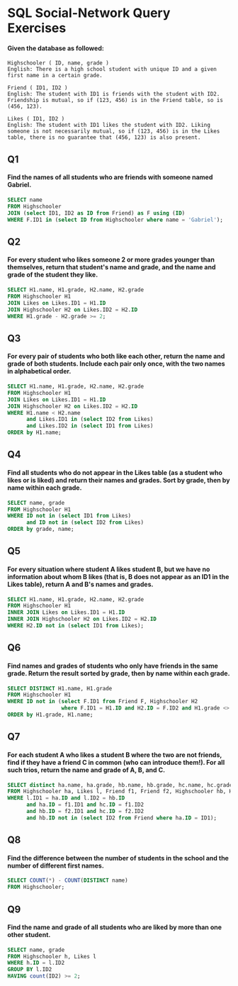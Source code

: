 # SQL Social-Network Query Exercises

#### Given the database as followed:
```
Highschooler ( ID, name, grade ) 
English: There is a high school student with unique ID and a given first name in a certain grade. 

Friend ( ID1, ID2 ) 
English: The student with ID1 is friends with the student with ID2. Friendship is mutual, so if (123, 456) is in the Friend table, so is (456, 123). 

Likes ( ID1, ID2 ) 
English: The student with ID1 likes the student with ID2. Liking someone is not necessarily mutual, so if (123, 456) is in the Likes table, there is no guarantee that (456, 123) is also present. 
```

## Q1
#### Find the names of all students who are friends with someone named Gabriel. 
```SQL
SELECT name
FROM Highschooler
JOIN (select ID1, ID2 as ID from Friend) as F using (ID)
WHERE F.ID1 in (select ID from Highschooler where name = 'Gabriel');
```

## Q2
#### For every student who likes someone 2 or more grades younger than themselves, return that student's name and grade, and the name and grade of the student they like. 
```SQL
SELECT H1.name, H1.grade, H2.name, H2.grade
FROM Highschooler H1
JOIN Likes on Likes.ID1 = H1.ID
JOIN Highschooler H2 on Likes.ID2 = H2.ID
WHERE H1.grade - H2.grade >= 2;
```

## Q3
#### For every pair of students who both like each other, return the name and grade of both students. Include each pair only once, with the two names in alphabetical order. 
```SQL
SELECT H1.name, H1.grade, H2.name, H2.grade
FROM Highschooler H1
JOIN Likes on Likes.ID1 = H1.ID
JOIN Highschooler H2 on Likes.ID2 = H2.ID
WHERE H1.name < H2.name 
      and Likes.ID1 in (select ID2 from Likes) 
      and Likes.ID2 in (select ID1 from Likes)
ORDER by H1.name;
```

## Q4
#### Find all students who do not appear in the Likes table (as a student who likes or is liked) and return their names and grades. Sort by grade, then by name within each grade.
```SQL
SELECT name, grade
FROM Highschooler H1
WHERE ID not in (select ID1 from Likes) 
      and ID not in (select ID2 from Likes)
ORDER by grade, name;
```

## Q5
#### For every situation where student A likes student B, but we have no information about whom B likes (that is, B does not appear as an ID1 in the Likes table), return A and B's names and grades. 
```SQL
SELECT H1.name, H1.grade, H2.name, H2.grade
FROM Highschooler H1 
INNER JOIN Likes on Likes.ID1 = H1.ID
INNER JOIN Highschooler H2 on Likes.ID2 = H2.ID
WHERE H2.ID not in (select ID1 from Likes);
```

## Q6
#### Find names and grades of students who only have friends in the same grade. Return the result sorted by grade, then by name within each grade. 
```SQL
SELECT DISTINCT H1.name, H1.grade
FROM Highschooler H1
WHERE ID not in (select F.ID1 from Friend F, Highschooler H2
                 where F.ID1 = H1.ID and H2.ID = F.ID2 and H1.grade <> H2.grade)
ORDER by H1.grade, H1.name;
```

## Q7
#### For each student A who likes a student B where the two are not friends, find if they have a friend C in common (who can introduce them!). For all such trios, return the name and grade of A, B, and C. 
```SQL
SELECT distinct ha.name, ha.grade, hb.name, hb.grade, hc.name, hc.grade
FROM Highschooler ha, Likes l, Friend f1, Friend f2, Highschooler hb, Highschooler hc
WHERE l.ID1 = ha.ID and l.ID2 = hb.ID 
      and ha.ID = f1.ID1 and hc.ID = f1.ID2
      and hb.ID = f2.ID1 and hc.ID = f2.ID2
      and hb.ID not in (select ID2 from Friend where ha.ID = ID1);
```

## Q8
#### Find the difference between the number of students in the school and the number of different first names. 
```SQL
SELECT COUNT(*) - COUNT(DISTINCT name)
FROM Highschooler;
```

## Q9
#### Find the name and grade of all students who are liked by more than one other student. 
```SQL
SELECT name, grade
FROM Highschooler h, Likes l
WHERE h.ID = l.ID2
GROUP BY l.ID2
HAVING count(ID2) >= 2;
```
